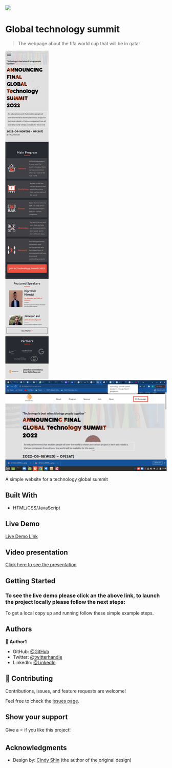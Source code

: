 ![](https://img.shields.io/badge/Microverse-blueviolet)

# Global technology summit

> The webpage about the fifa world cup that will be in qatar

![screenshot](all.png)
![screenshot](screenshot.png)


A simple website for a technology global summit
## Built With

- HTML/CSS/JavaScript

## Live Demo

[Live Demo Link](https://kimutai01.github.io/html-css-capstone/)

## Video presentation

[Click here to see the presentation](https://www.loom.com/share/03ec5e0d08784615b6e2abdb97ce344e)


## Getting Started

### To see the live demo please click an the above link, to launch the project locally please follow the next steps:

To get a local copy up and running follow these simple example steps.

## Authors

👤 **Author1**

- GitHub: [@GitHub](https://github.com/Kimutai01)
- Twitter: [@twitterhandle](https://twitter.com/twitterhandle)
- LinkedIn: [@LinkedIn](https://www.linkedin.com/in/kimutai-kiprotich-1b5045216/)


## 🤝 Contributing

Contributions, issues, and feature requests are welcome!

Feel free to check the [issues page](../../issues/).

## Show your support

Give a ⭐️ if you like this project!

## Acknowledgments

- Design by: [Cindy Shin](https://www.behance.net/adagio07) (the author of the original design)
